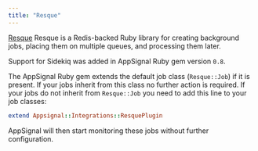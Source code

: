 ```yaml
---
title: "Resque"
---
```


[Resque](https://github.com/resque/resque) Resque is a Redis-backed Ruby
library for creating background jobs, placing them on multiple queues, and
processing them later.

Support for Sidekiq was added in AppSignal Ruby gem version `0.8`.

The AppSignal Ruby gem extends the default job class (`Resque::Job`) if it is
present. If your jobs inherit from this class no further action is required.
If your jobs do not inherit from `Resque::Job` you need to add this line to
your job classes:

```ruby
extend Appsignal::Integrations::ResquePlugin
```

AppSignal will then start monitoring these jobs without further configuration.
